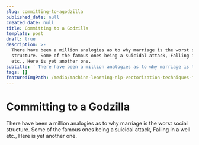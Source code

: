 ```yaml
---
slug: committing-to-agodzilla
published_date: null
created_date: null
title: Committing to a Godzilla
template: post
draft: true
description: >-
  There have been a million analogies as to why marriage is the worst social
  structure. Some of the famous ones being a suicidal attack, Falling in a well
  etc., Here is yet another one.
subtitle: ' There have been a million analogies as to why marriage is the worst social structure. Some of the famous ones being a suicidal attack… '
tags: []
featuredImgPath: /media/machine-learning-nlp-vectorization-techniques-featured.png
---
```

# Committing to a Godzilla

  

There have been a million analogies as to why marriage is the worst social structure. Some of the famous ones being a suicidal attack, Falling in a well etc., Here is yet another one.


